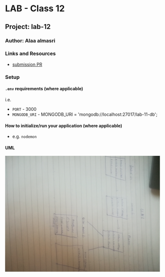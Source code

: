 # LAB - Class 12

## Project: lab-12

### Author: Alaa almasri

### Links and Resources

- [submission PR](https://github.com/alaaalmasri12/auth-server/pull/2)

### Setup

#### `.env` requirements (where applicable)



i.e.

- `PORT` - 3000
- `MONGODB_URI` - MONGODB_URI = 'mongodb://localhost:27017/lab-11-db';

#### How to initialize/run your application (where applicable)

- e.g. `nodemon`

#### UML
![lab8](assets/uml.jpg)


